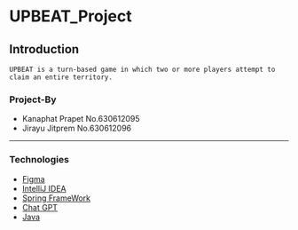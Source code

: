 # UPBEAT_Project
## Introduction
    UPBEAT is a turn-based game in which two or more players attempt to claim an entire territory.
### Project-By
- Kanaphat Prapet No.630612095
- Jirayu Jitprem No.630612096
---
### Technologies
- [Figma](https://www.figma.com/file/brC3gkNt1rqjJ3aSoSZj8L/OOP?node-id=0%3A1&t=cELIG1BTDSQEJ1p8-1)
- [IntelliJ IDEA](https://www.jetbrains.com/idea/)
- [Spring FrameWork](https://spring.io/)
- [Chat GPT](https://chat.openai.com/chat)
- [Java](https://www.java.com/en/)